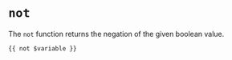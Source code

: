 # `not`

The `not` function returns the negation of the given boolean value.

```
{{ not $variable }}
```
